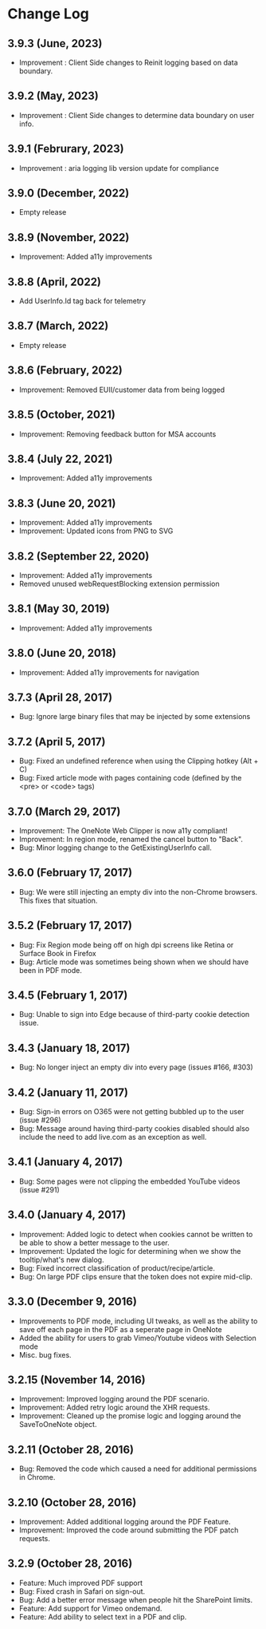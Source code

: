 # Change Log

## 3.9.3 (June, 2023)
* Improvement : Client Side changes to Reinit logging based on data boundary.

## 3.9.2 (May, 2023)
* Improvement : Client Side changes to determine data boundary on user info.

## 3.9.1 (Februrary, 2023)
* Improvement : aria logging lib version update for compliance

## 3.9.0 (December, 2022)
* Empty release

## 3.8.9 (November, 2022)
* Improvement: Added a11y improvements

## 3.8.8 (April, 2022)
* Add UserInfo.Id tag back for telemetry

## 3.8.7 (March, 2022)
* Empty release

## 3.8.6 (February, 2022)
* Improvement: Removed EUII/customer data from being logged

## 3.8.5 (October, 2021)
* Improvement: Removing feedback button for MSA accounts

## 3.8.4 (July 22, 2021)
* Improvement: Added a11y improvements

## 3.8.3 (June 20, 2021)
* Improvement: Added a11y improvements
* Improvement: Updated icons from PNG to SVG

## 3.8.2 (September 22, 2020)
* Improvement: Added a11y improvements
* Removed unused webRequestBlocking extension permission

## 3.8.1 (May 30, 2019)
* Improvement: Added a11y improvements

## 3.8.0 (June 20, 2018)
* Improvement: Added a11y improvements for navigation

## 3.7.3 (April 28, 2017)
* Bug: Ignore large binary files that may be injected by some extensions

## 3.7.2 (April 5, 2017)
* Bug: Fixed an undefined reference when using the Clipping hotkey (Alt + C)
* Bug: Fixed article mode with pages containing code (defined by the &lt;pre&gt; or &lt;code&gt; tags)

## 3.7.0 (March 29, 2017)
* Improvement: The OneNote Web Clipper is now a11y compliant!
* Improvement: In region mode, renamed the cancel button to "Back".
* Bug: Minor logging change to the GetExistingUserInfo call.

## 3.6.0 (February 17, 2017)
* Bug: We were still injecting an empty div into the non-Chrome browsers. This fixes that situation.

## 3.5.2 (February 17, 2017)
* Bug: Fix Region mode being off on high dpi screens like Retina or Surface Book in Firefox
* Bug: Article mode was sometimes being shown when we should have been in PDF mode.

## 3.4.5 (February 1, 2017)
* Bug: Unable to sign into Edge because of third-party cookie detection issue.

## 3.4.3 (January 18, 2017)
* Bug: No longer inject an empty div into every page (issues #166, #303)

## 3.4.2 (January 11, 2017)
* Bug: Sign-in errors on O365 were not getting bubbled up to the user (issue #296)
* Bug: Message around having third-party cookies disabled should also include the need to add live.com as an exception as well.

## 3.4.1 (January 4, 2017)
* Bug: Some pages were not clipping the embedded YouTube videos (issue #291)

## 3.4.0 (January 4, 2017)
* Improvement: Added logic to detect when cookies cannot be written to be able to show a better message to the user.
* Improvement: Updated the logic for determining when we show the tooltip/what's new dialog.
* Bug: Fixed incorrect classification of product/recipe/article.
* Bug: On large PDF clips ensure that the token does not expire mid-clip.

## 3.3.0 (December 9, 2016)
* Improvements to PDF mode, including UI tweaks, as well as the ability to save off each page in the PDF as a seperate page in OneNote
* Added the ability for users to grab Vimeo/Youtube videos with Selection mode
* Misc. bug fixes.

## 3.2.15 (November 14, 2016)
* Improvement: Improved logging around the PDF scenario.
* Improvement: Added retry logic around the XHR requests.
* Improvement: Cleaned up the promise logic and logging around the SaveToOneNote object.

## 3.2.11 (October 28, 2016)
* Bug: Removed the code which caused a need for additional permissions in Chrome.

## 3.2.10 (October 28, 2016)
* Improvement: Added additional logging around the PDF Feature.
* Improvement: Improved the code around submitting the PDF patch requests.

## 3.2.9 (October 28, 2016)
* Feature: Much improved PDF support
* Bug: Fixed crash in Safari on sign-out.
* Bug: Add a better error message when people hit the SharePoint limits.
* Feature: Add support for Vimeo ondemand.
* Feature: Add ability to select text in a PDF and clip.

